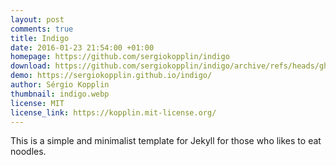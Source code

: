 ```yaml
---
layout: post
comments: true
title: Indigo
date: 2016-01-23 21:54:00 +01:00
homepage: https://github.com/sergiokopplin/indigo
download: https://github.com/sergiokopplin/indigo/archive/refs/heads/gh-pages.zip
demo: https://sergiokopplin.github.io/indigo/
author: Sérgio Kopplin
thumbnail: indigo.webp
license: MIT
license_link: https://kopplin.mit-license.org/
---
```


This is a simple and minimalist template for Jekyll for those who likes to eat noodles.

